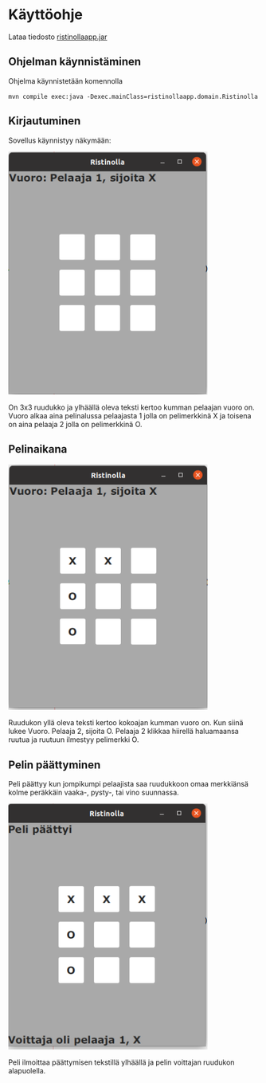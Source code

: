 # Käyttöohje

Lataa tiedosto [ristinollaapp.jar](https://github.com/Tiiawss/ot-harjoitustyo/releases/tag/Ristinolla)


## Ohjelman käynnistäminen

Ohjelma käynnistetään komennolla 

```
mvn compile exec:java -Dexec.mainClass=ristinollaapp.domain.Ristinolla
```

## Kirjautuminen

Sovellus käynnistyy näkymään:

<img src="https://github.com/Tiiawss/ot-harjoitustyo/blob/main/dokumentaatio/kuvat/Screenshot%20from%202021-05-07%2013-15-46.png" width="400">

On 3x3 ruudukko ja ylhäällä oleva teksti kertoo kumman pelaajan vuoro on. Vuoro alkaa aina pelinalussa pelaajasta 1 jolla on pelimerkkinä X ja toisena on aina pelaaja 2 jolla on pelimerkkinä O.

## Pelinaikana

<img src="https://github.com/Tiiawss/ot-harjoitustyo/blob/main/dokumentaatio/kuvat/Screenshot%20from%202021-05-07%2013-16-05.png" width="400">

Ruudukon yllä oleva teksti kertoo kokoajan kumman vuoro on. Kun siinä lukee Vuoro. Pelaaja 2, sijoita O. Pelaaja 2 klikkaa hiirellä haluamaansa ruutua ja ruutuun ilmestyy pelimerkki O.



## Pelin päättyminen

Peli päättyy kun jompikumpi pelaajista saa ruudukkoon omaa merkkiänsä kolme peräkkäin vaaka-, pysty-, tai vino suunnassa.

<img src="https://github.com/Tiiawss/ot-harjoitustyo/blob/main/dokumentaatio/kuvat/Screenshot%20from%202021-05-07%2013-16-15.png" width="400">

Peli ilmoittaa päättymisen tekstillä ylhäällä ja pelin voittajan ruudukon alapuolella.

